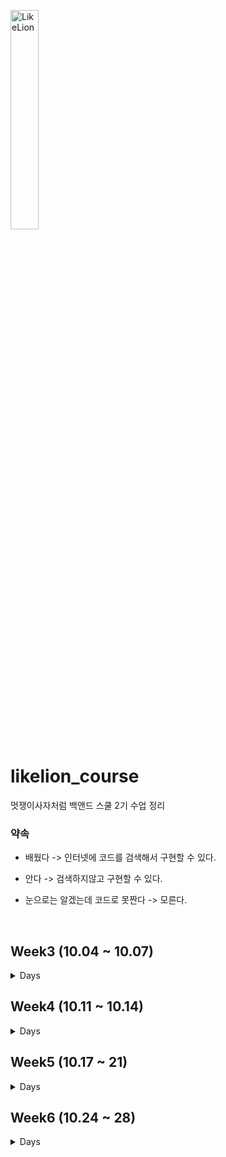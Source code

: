 <img src="https://user-images.githubusercontent.com/101695482/193738973-d6a68b74-cc8f-4486-b068-301374dc4ef6.jpg" width="30%" height="30%" title="LikeLion" alt="LikeLion"></img>
# likelion_course
멋쟁이사자처럼 백앤드 스쿨 2기 수업 정리

### 약속
 - 배웠다 -> 인터넷에 코드를 검색해서 구현할 수 있다.
 - 안다 -> 검색하지않고 구현할 수 있다.


 - 눈으로는 알겠는데 코드로 못짠다 -> 모른다.
<br>

## Week3 (10.04 ~ 10.07) 
<details><summary> Days </summary>

### day 2
 - git, github, source tree
 - Array
 - 화폐 매수를 구하는 프로그램 
 - 코드업 (코딩테스트)
   + 1156 : 짝수와 홀수
   + 1161 : 홀수와 짝수 그리고 더하기
   
### day 3
 - Intellij github Java Project 빌드
   + branch
   + git remote swap
 - Class 사용 이유
   + Constructor
   + calculator 구현
     + interface 사용
 - Collection
   - List
     - ArrayList

### day 4
- Collection
    - List
        - ArrayList
    - map
    - set
      - HashSet
        - Deduplication alphabet, number
- File
  - Read
      - one Byte Read
      - N Byte Read
      - Line Read

### day 5
- 대용량 데이터 처리
  - 2021 서울에서 가장 많이 이사간 지역 분석

</details>

## Week4 (10.11 ~ 10.14) 
<details><summary> Days </summary>

### day 2
 - Programmers
   - 자릿수 더하기
 - Code Up
   - C1278, 1620
 - AWS
   - Docker
     - MySQL 연결
   - Xshell
 - MySQL
   - create table
   - insert values

### day 3
- Algorithm
  - Code Up
    - getMaxOrMin
      - C1278, 1620
- 대용량 데이터 가공
  - MySQL
    - 서울시 병의원 데이터
  - Parse OOP 활용

### day 4
- Algorithm
    - Sort
      - bubble Sort
- 대용량 데이터 가공
  - TDD
  - DB Insert
  - parse

### day 5
- Algorithm
  - Sort
    - Insertion Sort
</details>

## Week5 (10.17 ~ 21)

<details><summary> Days </summary>

### day 1
- Algorithm
  - RepeatWrite
- codeup
  - c1443
- DB & Gradle 연결
  - select, insert

### day 2
- Algorithm
  - 정사각형, 직사각형 그리기
- codeup
    - c1859

### day 3
- Data Structure
    - Stack
      - push()
      - pop()
- codeup
    - c1859
- Spring 연결
  - Inversion of Control
- Single Ton Pattern
- 
### day 4
- Data Structure
    - Stack
      - isEmpty()
      - EmptyStackException

- Spring
  - TDD

### day 5
- Stack
  - codeup
  - programmers
- Spring
  - 전략 패턴
</details>

## Week6 (10.24 ~ 28)

<details>
<summary> Days </summary>

### day 1
- Algorithm
  - PriorityQueue
- Programmers
  - p42746
- Spring

</details>